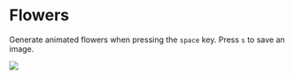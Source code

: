 # Flowers

Generate animated flowers when pressing the `space` key.
Press `s` to save an image.

![](https://raw.githubusercontent.com/hamoid/Fun-Programming/master/processing/ideas/2018/11/Flowers/happy-birthday.png)
